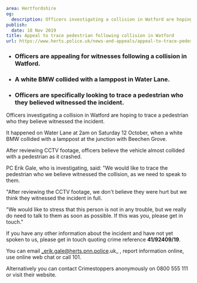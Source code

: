 ```yaml
area: Hertfordshire
og:
  description: Officers investigating a collision in Watford are hoping to trace a pedestrian who they believe witnessed the incident.
publish:
  date: 18 Nov 2019
title: Appeal to trace pedestrian following collision in Watford
url: https://www.herts.police.uk/news-and-appeals/appeal-to-trace-pedestrian-following-collision-in-watford-1032
```

* ### Officers are appealing for witnesses following a collision in Watford.

 * ### A white BMW collided with a lamppost in Water Lane.

 * ### Officers are specifically looking to trace a pedestrian who they believed witnessed the incident.

Officers investigating a collision in Watford are hoping to trace a pedestrian who they believe witnessed the incident.

It happened on Water Lane at 2am on Saturday 12 October, when a white BMW collided with a lamppost at the junction with Beechen Grove.

After reviewing CCTV footage, officers believe the vehicle almost collided with a pedestrian as it crashed.

PC Erik Gale, who is investigating, said: "We would like to trace the pedestrian who we believe witnessed the collision, as we need to speak to them.

"After reviewing the CCTV footage, we don't believe they were hurt but we think they witnessed the incident in full.

"We would like to stress that this person is not in any trouble, but we really do need to talk to them as soon as possible. If this was you, please get in touch."

If you have any other information about the incident and have not yet spoken to us, please get in touch quoting crime reference **41/92409/19**.

You can email _erik.gale@herts.pnn.police.uk_ , report information online, use online web chat or call 101.

Alternatively you can contact Crimestoppers anonymously on 0800 555 111 or visit their website.
